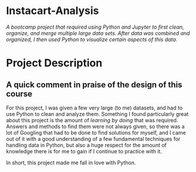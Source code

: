 # Instacart-Analysis
*A bootcamp project that required using Python and Jupyter to first clean, organize, and merge multiple large data sets. After data was combined and organized, I then used Python to visualize certain aspects of this data.*

# Project Description

## A quick comment in praise of the design of this course
For this project, I was given a few very large (to me) datasets, and had to use Python to clean and analyze them. Something I found particularly great about this project is the amount of *learning by doing* that was required. Answers and methods to find them were not always given, so there was a lot of Googling that had to be done to find solutions for myself, and I came out of it with a good understanding of a few fundamental techniques for handling data in Python, but also a huge respect for the amount of knowledge there is for me to gain if I continue to practice with it. 

In short, this project made me fall in love with Python.


